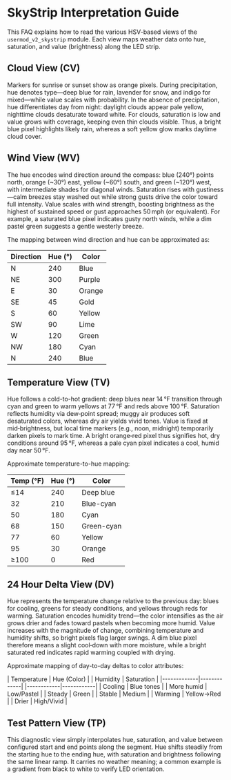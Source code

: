 # SkyStrip Interpretation Guide

This FAQ explains how to read the various HSV-based views of the
`usermod_v2_skystrip` module. Each view maps weather data onto hue,
saturation, and value (brightness) along the LED strip.

## Cloud View (CV)

Markers for sunrise or sunset show as orange pixels. During
precipitation, hue denotes type—deep blue for rain, lavender for snow,
and indigo for mixed—while value scales with probability. In the
absence of precipitation, hue differentiates day from night: daylight
clouds appear pale yellow, nighttime clouds desaturate toward
white. For clouds, saturation is low and value grows with coverage,
keeping even thin clouds visible. Thus, a bright blue pixel highlights
likely rain, whereas a soft yellow glow marks daytime cloud cover.

## Wind View (WV)

The hue encodes wind direction around the compass: blue (240°) points
north, orange (~30°) east, yellow (~60°) south, and green (~120°)
west, with intermediate shades for diagonal winds. Saturation rises
with gustiness—calm breezes stay washed out while strong gusts drive
the color toward full intensity. Value scales with wind strength,
boosting brightness as the highest of sustained speed or gust
approaches 50 mph (or equivalent). For example, a saturated blue pixel
indicates gusty north winds, while a dim pastel green suggests a
gentle westerly breeze.

The mapping between wind direction and hue can be approximated as:

| Direction | Hue (°) | Color  |
|-----------|---------|--------|
| N         | 240     | Blue   |
| NE        | 300     | Purple |
| E         | 30      | Orange |
| SE        | 45      | Gold   |
| S         | 60      | Yellow |
| SW        | 90      | Lime   |
| W         | 120     | Green  |
| NW        | 180     | Cyan   |
| N         | 240     | Blue   | (wraps around)


## Temperature View (TV)

Hue follows a cold-to-hot gradient: deep blues near 14 °F transition
through cyan and green to warm yellows at 77 °F and reds above
100 °F. Saturation reflects humidity via dew‑point spread; muggy air
produces soft desaturated colors, whereas dry air yields vivid
tones. Value is fixed at mid‑brightness, but local time markers (e.g.,
noon, midnight) temporarily darken pixels to mark time. A bright
orange‑red pixel thus signifies hot, dry conditions around 95 °F,
whereas a pale cyan pixel indicates a cool, humid day near 50 °F.

Approximate temperature-to-hue mapping:

| Temp (°F) | Hue (°) | Color      |
|-----------|---------|------------|
| ≤14       | 240     | Deep blue  |
| 32        | 210     | Blue-cyan  |
| 50        | 180     | Cyan       |
| 68        | 150     | Green-cyan |
| 77        | 60      | Yellow     |
| 95        | 30      | Orange     |
| ≥100      | 0       | Red        |


## 24 Hour Delta View (DV)

Hue represents the temperature change relative to the previous day:
blues for cooling, greens for steady conditions, and yellows through
reds for warming. Saturation encodes humidity trend—the color
intensifies as the air grows drier and fades toward pastels when
becoming more humid. Value increases with the magnitude of change,
combining temperature and humidity shifts, so bright pixels flag
larger swings. A dim blue pixel therefore means a slight cool‑down
with more moisture, while a bright saturated red indicates rapid
warming coupled with drying.

Approximate mapping of day-to-day deltas to color attributes:

| Temperature | Hue (Color) |    | Humidity   | Saturation |
|-------------|-------------|    |------------|------------|
| Cooling     | Blue tones  |    | More humid | Low/Pastel |
| Steady      | Green       |    | Stable     | Medium     |
| Warming     | Yellow→Red  |    | Drier      | High/Vivid |


## Test Pattern View (TP)

This diagnostic view simply interpolates hue, saturation, and value
between configured start and end points along the segment. Hue shifts
steadily from the starting hue to the ending hue, with saturation and
brightness following the same linear ramp. It carries no weather
meaning; a common example is a gradient from black to white to verify
LED orientation.
